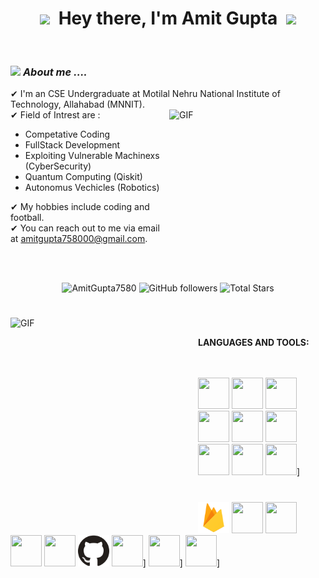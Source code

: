 <!-- Header -->

<h1 align="center">
  <a target="_blank">
    <img src="https://media.giphy.com/media/LQo5HzZnmZQ74Uc8tI/giphy.gif" width="30px" style="max-width:100%;">
  </a>
  <b>&nbsp;Hey there, I'm Amit Gupta&nbsp;</b>
  <a target="_blank">
    <img src="https://media.giphy.com/media/hvRJCLFzcasrR4ia7z/giphy.gif" width="30px" />
  </a>
</h1>

<!-- About Me -->

<br/>

### <img src="https://media.giphy.com/media/iY8CRBdQXODJSCERIr/giphy.gif" width="30px">&nbsp;***About me ....***
✔ I'm an CSE Undergraduate at Motilal Nehru National Institute of Technology, Allahabad (MNNIT).<br>
<a target="_blank">
  <img align="right" height="250" width="250" alt="GIF" src="https://media.giphy.com/media/TEnXkcsHrP4YedChhA/giphy.gif">
</a>
✔ Field of Intrest are :
- Competative Coding<br>
- FullStack Development<br>
- Exploiting Vulnerable Machinexs (CyberSecurity)<br>
- Quantum Computing (Qiskit) <br>
- Autonomus Vechicles (Robotics)<br>

✔ My hobbies include coding and football.<br>
✔ You can reach out to me via email at amitgupta758000@gmail.com.<br>

<br/>
<br/>

<p align="center">  
  <img src="https://komarev.com/ghpvc/?username=AmitGupta7580&color=blue" alt="AmitGupta7580" />
  <img alt="GitHub followers" src="https://img.shields.io/github/followers/AmitGupta7580?label=Followers&style=social">
  <img src="https://img.shields.io/github/stars/AmitGupta7580?label=Stars" alt="Total Stars">
</p>

#

<!-- Languages and Tools -->

<a target="_blank"><img align="left" height="300" width="300" alt="GIF" src="https://github.com/JayantGoel001/JayantGoel001/blob/master/GIF/github.gif"></a>
<br/>


**LANGUAGES AND TOOLS:**  

<br/>
<br/>
<code><img height="50" width="50" src="https://img.icons8.com/color/48/000000/c.png"></code>
<code><img height="50" width="50" src="https://img.icons8.com/color/48/000000/c-plus-plus-logo.png"></code>
<code><img height="50" width="50" src="https://img.icons8.com/color/48/000000/java-coffee-cup-logo--v2.png"></code>
<code><img height="50" width="50" src="https://img.icons8.com/color/48/000000/python--v2.png"></code>
<code><img height="50" width="50" src="https://img.icons8.com/color/48/000000/html-5.png"></code>
<code><img height="50" width="50" src="https://img.icons8.com/color/48/000000/css3.png"></code>
<code><img height="50" width="50" src="https://img.icons8.com/color/48/000000/javascript--v2.png"></code>
<code><img height="50" width="50" src="https://cdn.worldvectorlogo.com/logos/nodejs-icon.svg"></code>
<code><img height="50" width="50" src="https://cdn.iconscout.com/icon/free/png-512/mongodb-3-1175138.png"></code>]

#
<code><img height="50" width="50" src="https://raw.githubusercontent.com/github/explore/80688e429a7d4ef2fca1e82350fe8e3517d3494d/topics/firebase/firebase.png"></code>
<code><img height="50" width="50" src="https://img.icons8.com/fluency/48/000000/mysql-logo.png"></code>
<code><img height="50" width="50" src="https://img.icons8.com/fluency/48/000000/flutter.png"></code>
<code><img height="50" width="50" src="https://img.icons8.com/color/48/000000/dart.png"></code>
<code><img height="50" width="50" src="https://upload.wikimedia.org/wikipedia/commons/thumb/3/3f/Git_icon.svg/1024px-Git_icon.svg.png"></code>
<code><img height="50" width="50" src="https://raw.githubusercontent.com/github/explore/80688e429a7d4ef2fca1e82350fe8e3517d3494d/topics/github-api/github-api.png"></code>
<code><img height="50" width="50" src="https://upload.wikimedia.org/wikipedia/commons/a/ab/Linux_Logo_in_Linux_Libertine_Font.svg"></code>]
<code><img height="50" width="50" src="https://upload.wikimedia.org/wikipedia/commons/a/ab/Linux_Logo_in_Linux_Libertine_Font.svg"></code>]
<code><img height="50" width="50" src="https://upload.wikimedia.org/wikipedia/commons/a/ab/Linux_Logo_in_Linux_Libertine_Font.svg"></code>]

<br/>

#

